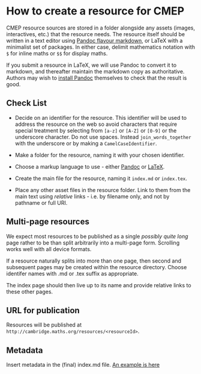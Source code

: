 How to create a resource for CMEP
=================================

CMEP resource sources are stored in a folder alongside any assets (images, interactives, etc.) that the resource needs. The resource itself should be written in a text editor using [Pandoc flavour markdown](http://johnmacfarlane.net/pandoc/README.html#pandocs-markdown), or LaTeX with a minimalist set of packages. In either case, delimit mathematics notation with `$` for inline maths or `$$` for display maths.

If you submit a resource in LaTeX, we will use Pandoc to convert it to markdown, and thereafter maintain the markdown copy as authoritative. Authors may wish to [install Pandoc](http://johnmacfarlane.net/pandoc/installing.html) themselves to check that the result is good.

Check List
----------

- Decide on an identifier for the resource. This identifier will be used
to address the resource on the web so avoid characters that require special treatment by selecting from `[a-z]` or `[A-Z]` or `[0-9]` or the underscore character. Do not use spaces. Instead `join_words_together` with the underscore or by making a `CamelCaseIdentifier`.

- Make a folder for the resource, naming it with your chosen identifier.

- Choose a markup language to use - either [Pandoc](http://johnmacfarlane.net/pandoc/) or [LaTeX](http://latex-project.org/guides/).

- Create the main file for the resource, naming it `index.md` or `index.tex`. 

- Place any other asset files in the resource folder. Link to them from the main text using _relative_ links - i.e. by filename only, and not by pathname or full URI.

Multi-page resources
--------------------

We expect most resources to be published as a single _possibly quite long_ page rather to be than split arbitrarily into a multi-page form. Scrolling works well with all device formats.

If a resource naturally splits into more than one page, then second and subsequent pages may be created within the resource directory. Choose identifer names with .md or .tex suffix as appropriate.

The index page should then live up to its name and provide relative links to these other pages.

URL for publication
-------------------

Resources will be published at 
`http://cambridge.maths.org/resources/<resourceId>`.

Metadata
--------

Insert metadata in the (final) index.md file. [An example is here](index.md)

